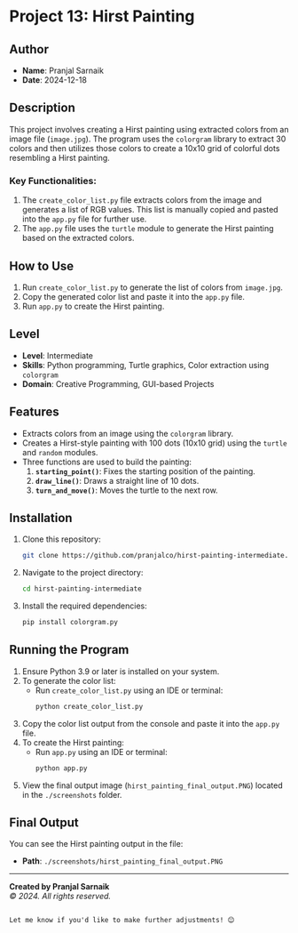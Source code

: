 # Project 13: Hirst Painting

## Author
- **Name**: Pranjal Sarnaik
- **Date**: 2024-12-18

## Description
This project involves creating a Hirst painting using extracted colors from an image file (`image.jpg`). The program uses the `colorgram` library to extract 30 colors and then utilizes those colors to create a 10x10 grid of colorful dots resembling a Hirst painting. 

### Key Functionalities:
1. The `create_color_list.py` file extracts colors from the image and generates a list of RGB values. This list is manually copied and pasted into the `app.py` file for further use.
2. The `app.py` file uses the `turtle` module to generate the Hirst painting based on the extracted colors.

## How to Use
1. Run `create_color_list.py` to generate the list of colors from `image.jpg`.
2. Copy the generated color list and paste it into the `app.py` file.
3. Run `app.py` to create the Hirst painting.

## Level
- **Level**: Intermediate
- **Skills**: Python programming, Turtle graphics, Color extraction using `colorgram`
- **Domain**: Creative Programming, GUI-based Projects

## Features
- Extracts colors from an image using the `colorgram` library.
- Creates a Hirst-style painting with 100 dots (10x10 grid) using the `turtle` and `random` modules.
- Three functions are used to build the painting:
  1. **`starting_point()`**: Fixes the starting position of the painting.
  2. **`draw_line()`**: Draws a straight line of 10 dots.
  3. **`turn_and_move()`**: Moves the turtle to the next row.

## Installation
1. Clone this repository:
   ```bash
   git clone https://github.com/pranjalco/hirst-painting-intermediate.git
   ```
2. Navigate to the project directory:
   ```bash
   cd hirst-painting-intermediate
   ```
3. Install the required dependencies:
   ```bash
   pip install colorgram.py
   ```

## Running the Program
1. Ensure Python 3.9 or later is installed on your system.
2. To generate the color list:
   - Run `create_color_list.py` using an IDE or terminal:
     ```bash
     python create_color_list.py
     ```
3. Copy the color list output from the console and paste it into the `app.py` file.
4. To create the Hirst painting:
   - Run `app.py` using an IDE or terminal:
     ```bash
     python app.py
     ```
5. View the final output image (`hirst_painting_final_output.PNG`) located in the `./screenshots` folder.

## Final Output
You can see the Hirst painting output in the file:
- **Path**: `./screenshots/hirst_painting_final_output.PNG`

---

**Created by Pranjal Sarnaik**  
*© 2024. All rights reserved.*
```

Let me know if you'd like to make further adjustments! 😊